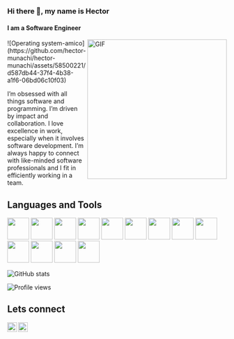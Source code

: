 ### Hi there 👋, my name is Hector
#### I am a Software Engineer

<img align="right" alt="GIF" src="https://github.com/hector-munachi/hector-munachi/assets/58500221/7c7942ff-952a-4dcd-bdb4-d7b761c838d8" width="320" height="320" />
![Operating system-amico](https://github.com/hector-munachi/hector-munachi/assets/58500221/d587db44-37f4-4b38-a1f6-06bd06c10f03)

I’m obsessed with all things software and programming. I’m driven by impact and collaboration. I love excellence in work, especially when it involves software development. I’m always happy to connect with like-minded software professionals and I fit in efficiently working in a team.

## Languages and Tools
<div>
<img src='https://cdn.jsdelivr.net/gh/devicons/devicon/icons/javascript/javascript-plain.svg' height='50' weight='50'/>
<img src="https://cdn.jsdelivr.net/gh/devicons/devicon/icons/react/react-original-wordmark.svg" height='50' weight='50'/>
<img src="https://cdn.jsdelivr.net/gh/devicons/devicon/icons/python/python-original.svg"  height='50' weight='50'/>
<img src="https://cdn.jsdelivr.net/gh/devicons/devicon/icons/typescript/typescript-original.svg"  height='50' weight='50'/>
 <img src="https://cdn.jsdelivr.net/gh/devicons/devicon/icons/go/go-original.svg" height='50' weight='50'/>        
<img src="https://cdn.jsdelivr.net/gh/devicons/devicon/icons/mongodb/mongodb-original.svg" height='50' weight='50'/>        
<img src="https://cdn.jsdelivr.net/gh/devicons/devicon/icons/postgresql/postgresql-original.svg" height='50' weight='50'/>
<img src="https://cdn.jsdelivr.net/gh/devicons/devicon/icons/graphql/graphql-plain.svg" height='50' weight='50'/>  
<img src="https://cdn.jsdelivr.net/gh/devicons/devicon/icons/jest/jest-plain.svg" height='50' weight='50'/> 
<img src="https://cdn.jsdelivr.net/gh/devicons/devicon/icons/tailwindcss/tailwindcss-plain.svg" height='50' weight='50'/> 
<img src="https://cdn.jsdelivr.net/gh/devicons/devicon/icons/bootstrap/bootstrap-original.svg" height='50' weight='50'/>        
<img src="https://cdn.jsdelivr.net/gh/devicons/devicon/icons/amazonwebservices/amazonwebservices-original.svg" height='50' weight='50' />         
<img src="https://cdn.jsdelivr.net/gh/devicons/devicon/icons/azure/azure-original.svg" height='50' weight='50'/>        
</div>        
          
![GitHub stats](https://github-readme-stats.vercel.app/api?username=hector-munachi&show_icons=true)  

![Profile views](https://gpvc.arturio.dev/hector-munachi)  

## Lets connect
<a href="https://twitter.com/avestereo">
  <img align="left" alt="Hector Munachi | Twitter" width="22px" src="https://raw.githubusercontent.com/peterthehan/peterthehan/master/assets/twitter.svg" />
</a>
<a href="https://www.linkedin.com/in/hector-munachi-852341181">
  <img align="left" alt="Hector Munachi | LinkedIn" width="22px" src="https://raw.githubusercontent.com/peterthehan/peterthehan/master/assets/linkedin.svg" />
</a>
